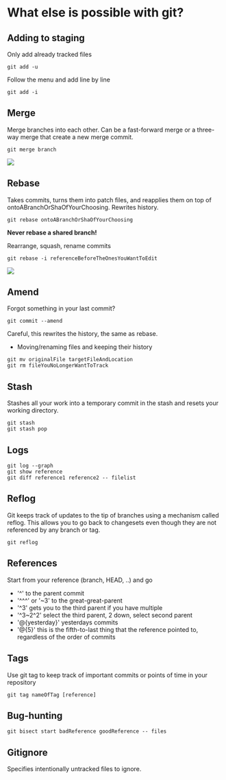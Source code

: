 What else is possible with git?
=======================

Adding to staging
-------------
Only add already tracked files
```
git add -u
```
Follow the menu and add line by line
```
git add -i
```

Merge
-----
Merge branches into each other. Can be a fast-forward merge or a three-way merge that create a new merge commit. 
```
git merge branch
```
![](https://www.atlassian.com/wac/landing/git/tutorial/git-branches/pageSections/00/contentFullWidth/0/tabs/02/pageSections/01/contentFullWidth/02/imageBinary/git-tutorial_merge-three-way.png)

Rebase
------
Takes commits, turns them into patch files, and reapplies them on top of ontoABranchOrShaOfYourChoosing. Rewrites history.
```
git rebase ontoABranchOrShaOfYourChoosing
```
**Never rebase a shared branch!**

Rearrange, squash, rename commits
```
git rebase -i referenceBeforeTheOnesYouWantToEdit
```
![](https://www.atlassian.com/wac/landing/git/tutorial/rewriting-git-history/pageSections/00/contentFullWidth/0/tabs/01/pageSections/01/contentFullWidth/02/imageBinary/git-tutorial_rebase-merge.png)

Amend
-----
Forgot something in your last commit? 
```
git commit --amend
```
Careful, this rewrites the history, the same as rebase. 


- Moving/renaming files and keeping their history
```
git mv originalFile targetFileAndLocation
git rm fileYouNoLongerWantToTrack
```

Stash
----
Stashes all your work into a temporary commit in the stash and resets your working directory.
```
git stash
git stash pop
```


Logs
----
```
git log --graph
git show reference
git diff reference1 reference2 -- filelist
```

Reflog
------
Git keeps track of updates to the tip of branches using a mechanism called reflog. This allows you to go back to changesets even though they are not referenced by any branch or tag. 
```
git reflog
```

References
-------
Start from your reference (branch, HEAD, ..) and go 
- '^' to the parent commit
- '^^^' or '~3' to the great-great-parent
- '^3' gets you to the third parent if you have multiple
- '^3~2^2' select the third parent, 2 down, select second parent
- '@{yesterday}' yesterdays commits
- '@{5}' this is the fifth-to-last thing that the reference pointed to, regardless of the order of commits

Tags
---
Use git tag to keep track of important commits or points of time in your repository
```
git tag nameOfTag [reference]
```

Bug-hunting
---------
```
git bisect start badReference goodReference -- files
```

Gitignore
---------
Specifies intentionally untracked files to ignore.


